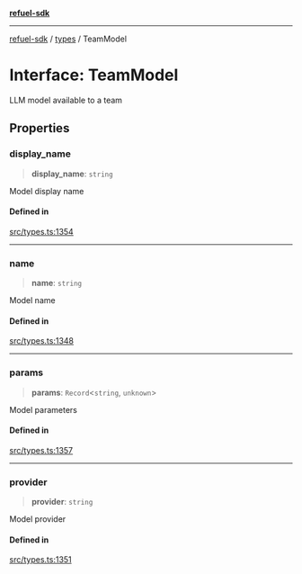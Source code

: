 [**refuel-sdk**](../../README.md)

***

[refuel-sdk](../../modules.md) / [types](../README.md) / TeamModel

# Interface: TeamModel

LLM model available to a team

## Properties

### display\_name

> **display\_name**: `string`

Model display name

#### Defined in

[src/types.ts:1354](https://github.com/refuel-ai/refuel-sdk/blob/1b12f0442d5e4e331bc7d9e4f1f5828e99232382/src/types.ts#L1354)

***

### name

> **name**: `string`

Model name

#### Defined in

[src/types.ts:1348](https://github.com/refuel-ai/refuel-sdk/blob/1b12f0442d5e4e331bc7d9e4f1f5828e99232382/src/types.ts#L1348)

***

### params

> **params**: `Record`\<`string`, `unknown`\>

Model parameters

#### Defined in

[src/types.ts:1357](https://github.com/refuel-ai/refuel-sdk/blob/1b12f0442d5e4e331bc7d9e4f1f5828e99232382/src/types.ts#L1357)

***

### provider

> **provider**: `string`

Model provider

#### Defined in

[src/types.ts:1351](https://github.com/refuel-ai/refuel-sdk/blob/1b12f0442d5e4e331bc7d9e4f1f5828e99232382/src/types.ts#L1351)
